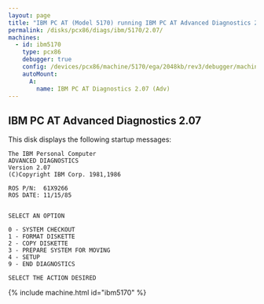 ```yaml
---
layout: page
title: "IBM PC AT (Model 5170) running IBM PC AT Advanced Diagnostics 2.07"
permalink: /disks/pcx86/diags/ibm/5170/2.07/
machines:
  - id: ibm5170
    type: pcx86
    debugger: true
    config: /devices/pcx86/machine/5170/ega/2048kb/rev3/debugger/machine.xml
    autoMount:
      A:
        name: IBM PC AT Diagnostics 2.07 (Adv)
---
```


IBM PC AT Advanced Diagnostics 2.07
-----------------------------------

This disk displays the following startup messages:

    The IBM Personal Computer                                                       
    ADVANCED DIAGNOSTICS                                                            
    Version 2.07                                                                    
    (C)Copyright IBM Corp. 1981,1986                                                
                                                                                    
    ROS P/N:  61X9266                                                               
    ROS DATE: 11/15/85                                                              
                                                                                    
                                                                                    
    SELECT AN OPTION                                                                
                                                                                    
    0 - SYSTEM CHECKOUT                                                             
    1 - FORMAT DISKETTE                                                             
    2 - COPY DISKETTE                                                               
    3 - PREPARE SYSTEM FOR MOVING                                                   
    4 - SETUP                                                                       
    9 - END DIAGNOSTICS                                                             
                                                                                    
    SELECT THE ACTION DESIRED                                                       

{% include machine.html id="ibm5170" %}
